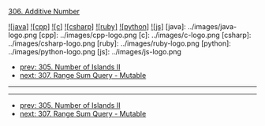 [306. Additive Number](https://leetcode.com/problems/additive-number/)

[![java]](../java/306-additive-number.md)
[![cpp]](../cpp/306-additive-number.md)
[![c]](../c/306-additive-number.md)
[![csharp]](../csharp/306-additive-number.md)
[![ruby]](../ruby/306-additive-number.md)
[![python]](../python/306-additive-number.md)
[![js]](../js/306-additive-number.md)
[java]: ../images/java-logo.png
[cpp]: ../images/cpp-logo.png
[c]: ../images/c-logo.png
[csharp]: ../images/csharp-logo.png
[ruby]: ../images/ruby-logo.png
[python]: ../images/python-logo.png
[js]: ../images/js-logo.png

- [prev: 305. Number of Islands II](305-number-of-islands-ii.md)
- [next: 307. Range Sum Query - Mutable](307-range-sum-query-mutable.md)

---



---

- [prev: 305. Number of Islands II](305-number-of-islands-ii.md)
- [next: 307. Range Sum Query - Mutable](307-range-sum-query-mutable.md)
